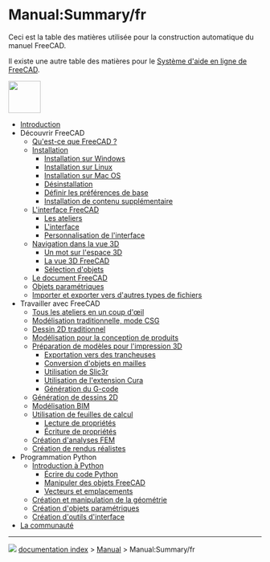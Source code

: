# Manual:Summary/fr
Ceci est la table des matières utilisée pour la construction automatique du manuel FreeCAD.

Il existe une autre table des matières pour le [Système d\'aide en ligne de FreeCAD](Online_Help_Toc/fr.md).

<img alt="" src=images/Crystal_Clear_manual.png  style="width:64px;">

-   [Introduction](Manual:Introduction/fr.md)
-   Découvrir FreeCAD
    -   [Qu\'est-ce que FreeCAD ?](Manual:What_is_FreeCAD/fr.md)
    -   [Installation](Manual:Installing/fr.md)
        -   [Installation sur Windows](Manual:Installing/fr#Installation_sur_Windows.md)
        -   [Installation sur Linux](Manual:Installing/fr#Installation_sur_Linux.md)
        -   [Installation sur Mac OS](Manual:Installing/fr#Installation_sur_Mac_OS.md)
        -   [Désinstallation](Manual:Installing/fr#D.C3.A9sinstallation.md)
        -   [Définir les préférences de base](Manual:Installing/fr#D.C3.A9finir_les_préférences_de_base.md)
        -   [Installation de contenu supplémentaire](Manual:Installing/fr#Installation_de_contenu_suppl.C3.A9mentaire.md)
    -   [L\'interface FreeCAD](Manual:The_FreeCAD_Interface/fr.md)
        -   [Les ateliers](Manual:The_FreeCAD_Interface/fr#Les_ateliers.md)
        -   [L\'interface](Manual:The_FreeCAD_Interface/fr#L.27interface.md)
        -   [Personnalisation de l\'interface](Manual:The_FreeCAD_Interface/fr#Personnalisation_de_l.27interface.md)
    -   [Navigation dans la vue 3D](Manual:Navigating_in_the_3D_view/fr.md)
        -   [Un mot sur l\'espace 3D](Manual:Navigating_in_the_3D_view/fr#Un_mot_sur_l.27espace_3D.md)
        -   [La vue 3D FreeCAD](Manual:Navigating_in_the_3D_view/fr#La_vue_3D_FreeCAD.md)
        -   [Sélection d\'objets](Manual:Navigating_in_the_3D_view/fr#S.C3.A9lection_d.27objets.md)
    -   [Le document FreeCAD](Manual:The_FreeCAD_document/fr.md)
    -   [Objets paramétriques](Manual:Parametric_objects/fr.md)
    -   [Importer et exporter vers d\'autres types de fichiers](Manual:Import_and_export_to_other_filetypes/fr.md)
-   Travailler avec FreeCAD
    -   [Tous les ateliers en un coup d\'œil](Manual:All_workbenches_at_a_glance/fr.md)
    -   [Modélisation traditionnelle, mode CSG](Manual:Traditional_modeling,_the_CSG_way/fr.md)
    -   [Dessin 2D traditionnel](Manual:Traditional_2D_drafting/fr.md)
    -   [Modélisation pour la conception de produits](Manual:Modeling_for_product_design/fr.md)
    -   [Préparation de modèles pour l\'impression 3D](Manual:Preparing_models_for_3D_printing/fr.md)
        -   [Exportation vers des trancheuses](Manual:Preparing_models_for_3D_printing/fr#Exportation_vers_des_trancheuses.md)
        -   [Conversion d\'objets en mailles](Manual:Preparing_models_for_3D_printing/fr#Conversion_d.27objets_en_mailles.md)
        -   [Utilisation de Slic3r](Manual:Preparing_models_for_3D_printing/fr#Utilisation_de_Slic3r.md)
        -   [Utilisation de l\'extension Cura](Manual:Preparing_models_for_3D_printing/fr#Utilisation_du_greffon_.28addon.29_Cura.md)
        -   [Génération du G-code](Manual:Preparing_models_for_3D_printing/fr#G.C3.A9n.C3.A9ration_du_G-code.md)
    -   [Génération de dessins 2D](Manual:Generating_2D_drawings/fr.md)
    -   [Modélisation BIM](Manual:BIM_modeling/fr.md)
    -   [Utilisation de feuilles de calcul](Manual:Using_spreadsheets/fr.md)
        -   [Lecture de propriétés](Manual:Using_spreadsheets/fr#Lecture_de_propri.C3.A9t.C3.A9s.md)
        -   [Écriture de propriétés](Manual:Using_spreadsheets/fr#Ecriture_de_propri.C3.A9t.C3.A9s.md)
    -   [Création d\'analyses FEM](Manual:Creating_FEM_analyses/fr.md)
    -   [Création de rendus réalistes](Manual:Creating_renderings/fr.md)
-   Programmation Python
    -   [Introduction à Python](Manual:A_gentle_introduction/fr.md)
        -   [Écrire du code Python](Manual:A_gentle_introduction/fr#Ecrire_du_code_python.md)
        -   [Manipuler des objets FreeCAD](Manual:A_gentle_introduction/fr#Manipuler_des_objets_FreeCAD.md)
        -   [Vecteurs et emplacements](Manual:A_gentle_introduction/fr#Vecteurs_et_emplacements.md)
    -   [Création et manipulation de la géométrie](Manual:Creating_and_manipulating_geometry/fr.md)
    -   [Création d\'objets paramétriques](Manual:Creating_parametric_objects/fr.md)
    -   [Création d\'outils d\'interface](Manual:Creating_interface_tools/fr.md)
-   [La communauté](Manual:The_Community/fr.md)



---
![](images/Right_arrow.png) [documentation index](../README.md) > [Manual](Category_Manual.md) > Manual:Summary/fr
